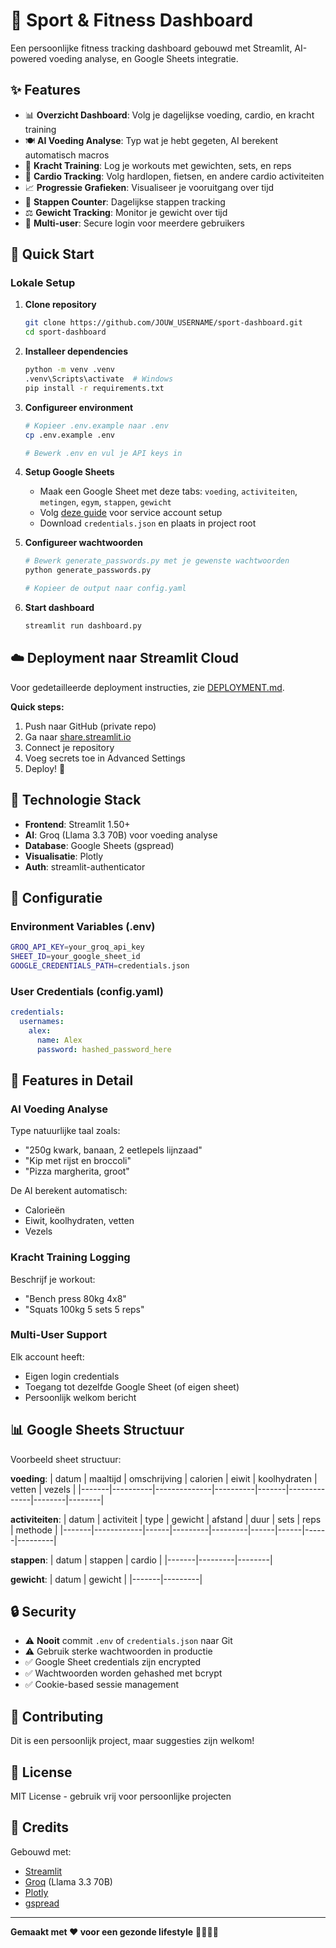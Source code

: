 # 💪 Sport & Fitness Dashboard

Een persoonlijke fitness tracking dashboard gebouwd met Streamlit, AI-powered voeding analyse, en Google Sheets integratie.

## ✨ Features

- 📊 **Overzicht Dashboard**: Volg je dagelijkse voeding, cardio, en kracht training
- 🍽️ **AI Voeding Analyse**: Typ wat je hebt gegeten, AI berekent automatisch macros
- 💪 **Kracht Training**: Log je workouts met gewichten, sets, en reps
- 🏃 **Cardio Tracking**: Volg hardlopen, fietsen, en andere cardio activiteiten
- 📈 **Progressie Grafieken**: Visualiseer je vooruitgang over tijd
- 👟 **Stappen Counter**: Dagelijkse stappen tracking
- ⚖️ **Gewicht Tracking**: Monitor je gewicht over tijd
- 🔐 **Multi-user**: Secure login voor meerdere gebruikers

## 🚀 Quick Start

### Lokale Setup

1. **Clone repository**
   ```bash
   git clone https://github.com/JOUW_USERNAME/sport-dashboard.git
   cd sport-dashboard
   ```

2. **Installeer dependencies**
   ```bash
   python -m venv .venv
   .venv\Scripts\activate  # Windows
   pip install -r requirements.txt
   ```

3. **Configureer environment**
   ```bash
   # Kopieer .env.example naar .env
   cp .env.example .env
   
   # Bewerk .env en vul je API keys in
   ```

4. **Setup Google Sheets**
   - Maak een Google Sheet met deze tabs: `voeding`, `activiteiten`, `metingen`, `egym`, `stappen`, `gewicht`
   - Volg [deze guide](DEPLOYMENT.md#google-sheets-setup) voor service account setup
   - Download `credentials.json` en plaats in project root

5. **Configureer wachtwoorden**
   ```bash
   # Bewerk generate_passwords.py met je gewenste wachtwoorden
   python generate_passwords.py
   
   # Kopieer de output naar config.yaml
   ```

6. **Start dashboard**
   ```bash
   streamlit run dashboard.py
   ```

## ☁️ Deployment naar Streamlit Cloud

Voor gedetailleerde deployment instructies, zie [DEPLOYMENT.md](DEPLOYMENT.md).

**Quick steps:**
1. Push naar GitHub (private repo)
2. Ga naar [share.streamlit.io](https://share.streamlit.io)
3. Connect je repository
4. Voeg secrets toe in Advanced Settings
5. Deploy! 🎉

## 🔧 Technologie Stack

- **Frontend**: Streamlit 1.50+
- **AI**: Groq (Llama 3.3 70B) voor voeding analyse
- **Database**: Google Sheets (gspread)
- **Visualisatie**: Plotly
- **Auth**: streamlit-authenticator

## 📝 Configuratie

### Environment Variables (.env)
```bash
GROQ_API_KEY=your_groq_api_key
SHEET_ID=your_google_sheet_id
GOOGLE_CREDENTIALS_PATH=credentials.json
```

### User Credentials (config.yaml)
```yaml
credentials:
  usernames:
    alex:
      name: Alex
      password: hashed_password_here
```

## 🎯 Features in Detail

### AI Voeding Analyse
Type natuurlijke taal zoals:
- "250g kwark, banaan, 2 eetlepels lijnzaad"
- "Kip met rijst en broccoli"
- "Pizza margherita, groot"

De AI berekent automatisch:
- Calorieën
- Eiwit, koolhydraten, vetten
- Vezels

### Kracht Training Logging
Beschrijf je workout:
- "Bench press 80kg 4x8"
- "Squats 100kg 5 sets 5 reps"

### Multi-User Support
Elk account heeft:
- Eigen login credentials
- Toegang tot dezelfde Google Sheet (of eigen sheet)
- Persoonlijk welkom bericht

## 📊 Google Sheets Structuur

Voorbeeld sheet structuur:

**voeding**:
| datum | maaltijd | omschrijving | calorien | eiwit | koolhydraten | vetten | vezels |
|-------|----------|--------------|----------|-------|--------------|--------|--------|

**activiteiten**:
| datum | activiteit | type | gewicht | afstand | duur | sets | reps | methode |
|-------|------------|------|---------|---------|------|------|------|---------|

**stappen**:
| datum | stappen | cardio |
|-------|---------|--------|

**gewicht**:
| datum | gewicht |
|-------|---------|

## 🔒 Security

- ⚠️ **Nooit** commit `.env` of `credentials.json` naar Git
- ⚠️ Gebruik sterke wachtwoorden in productie
- ✅ Google Sheet credentials zijn encrypted
- ✅ Wachtwoorden worden gehashed met bcrypt
- ✅ Cookie-based sessie management

## 🤝 Contributing

Dit is een persoonlijk project, maar suggesties zijn welkom!

## 📄 License

MIT License - gebruik vrij voor persoonlijke projecten

## 🙏 Credits

Gebouwd met:
- [Streamlit](https://streamlit.io)
- [Groq](https://groq.com) (Llama 3.3 70B)
- [Plotly](https://plotly.com)
- [gspread](https://gspread.readthedocs.io)

---

**Gemaakt met ❤️ voor een gezonde lifestyle** 💪🏃‍♂️🥗
